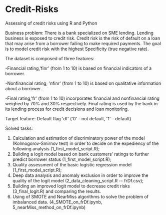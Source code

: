 # Credit-Risks
Assessing of credit risks using R and Python

Business problem: There is a bank specialized on SME lending. Lending business is exposed to credit risk. Credit risk is the risk of 
default on a loan that may arise from a borrower failing to make required payments. 
The goal is to model credit risk with the highest Specificity (true negative rate).

The dataset is composed of three features: 

-Financial rating,'finr' (from 1 to 10) is based on financial indicators of a borrower.

-Nonfinancial rating, 'nfinr' (from 1 to 10) is based on qualitative information about a borrower.

-Final rating,'fr' (from 1 to 10) incorporates financial and nonfinancial rating weighed by 70% and 30% respectively. Final rating is used by the bank in its lending process for credit decisions and loan monitoring.

Target feature: Default flag  'df' ('0' - not default, '1' - default)

Solved tasks:
1. Calculation and estimation of discriminatory power of the model (Kolmogorov-Smirnov test) in order to decide on the expediency of the following analysis (1_first_model_script.R);
2. Building a logit model based on bank customers’ ratings to further predict borrower status (1_first_model_script.R);
3. Quality assessment of the basic logistic regression model (1_first_model_script.R);
4. Deep data analysis and anomaly exclusion in order to improve the quality of the logit model (2_data_cleaning_script.R -- frDf.csv);
5. Building an improved logit model to decrease credit risks (3_final_logit.R) and comparing the results.
6. Using of SMOTE and NearMiss algorithms to solve the problem of imbalanced data. (4_SMOTE_on_frDf.ipynb, 5_nearMiss_method_on_frDf.ipynb)
